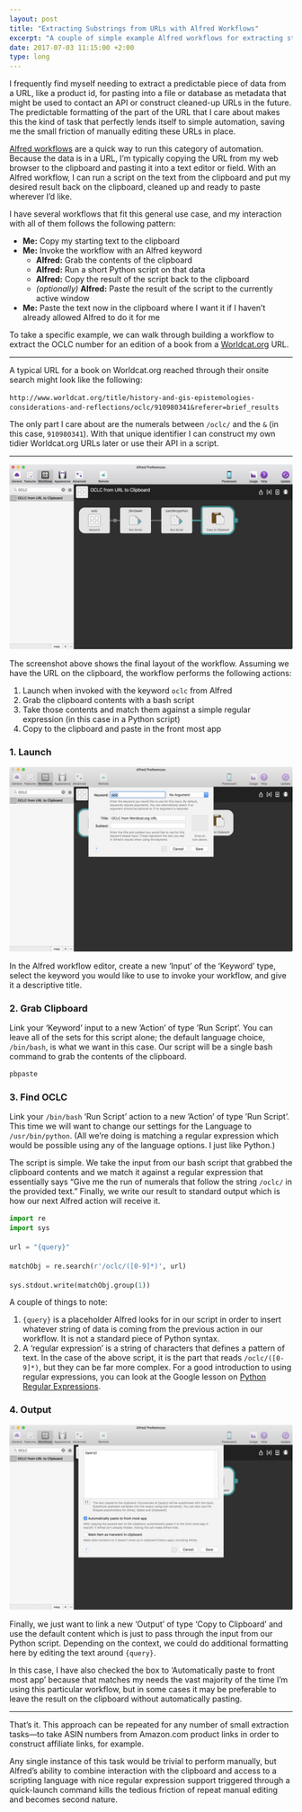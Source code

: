 ```yaml
---
layout: post
title: "Extracting Substrings from URLs with Alfred Workflows"
excerpt: "A couple of simple example Alfred workflows for extracting strings of data from a URL."
date: 2017-07-03 11:15:00 +2:00
type: long
---
```


I frequently find myself needing to extract a predictable piece of data from a URL, like a product id, for pasting into a file or database as metadata that might be used to contact an API or construct cleaned-up URLs in the future. The predictable formatting of the part of the URL that I care about makes this the kind of task that perfectly lends itself to simple automation, saving me the small friction of manually editing these URLs in place.

[Alfred workflows](https://www.alfredapp.com/workflows/) are a quick way to run this category of automation. Because the data is in a URL, I’m typically copying the URL from my web browser to the clipboard and pasting it into a text editor or field. With an Alfred workflow, I can run a script on the text from the clipboard and put my desired result back on the clipboard, cleaned up and ready to paste wherever I’d like.

I have several workflows that fit this general use case, and my interaction with all of them follows the following pattern:

- **Me:** Copy my starting text to the clipboard
- **Me:** Invoke the workflow with an Alfred keyword
  + **Alfred:** Grab the contents of the clipboard
  + **Alfred:** Run a short Python script on that data
  + **Alfred:** Copy the result of the script back to the clipboard
  + _(optionally)_ **Alfred:** Paste the result of the script to the currently active window
- **Me:** Paste the text now in the clipboard where I want it if I haven’t already allowed Alfred to do it for me

To take a specific example, we can walk through building a workflow to extract the OCLC number for an edition of a book from a [Worldcat.org](http://worldcat.org) URL.

---

A typical URL for a book on Worldcat.org reached through their onsite search might look like the following:

`http://www.worldcat.org/title/history-and-gis-epistemologies-considerations-and-reflections/oclc/910980341&referer=brief_results`

The only part I care about are the numerals between `/oclc/` and the `&` (in this case, `910980341`). With that unique identifier I can construct my own tidier Worldcat.org URLs later or use their API in a script.

---

![Complete Alfred Workflow Screenshot](/images/2017/OCLC-workflow-overview.jpg)

The screenshot above shows the final layout of the workflow. Assuming we have the URL on the clipboard, the workflow performs the following actions:

1. Launch when invoked with the keyword `oclc` from Alfred
2. Grab the clipboard contents with a bash script
3. Take those contents and match them against a simple regular expression (in this case in a Python script)
4. Copy to the clipboard and paste in the front most app

### 1. Launch

![Launch Settings](/images/2017/OCLC-1-launch.jpg)

In the Alfred workflow editor, create a new ‘Input’ of the ‘Keyword’ type, select the keyword you would like to use to invoke your workflow, and give it a descriptive title.

### 2. Grab Clipboard

Link your ‘Keyword’ input to a new ’Action’ of type ’Run Script’. You can leave all of the sets for this script alone; the default language choice, `/bin/bash`, is what we want in this case. Our script will be a single bash command to grab the contents of the clipboard.

```bash
pbpaste
```

### 3. Find OCLC

Link your `/bin/bash` ‘Run Script’ action to a new ’Action’ of type ’Run Script’. This time we will want to change our settings for the Language to `/usr/bin/python`. (All we’re doing is matching a regular expression which would be possible using any of the language options. I just like Python.)

The script is simple. We take the input from our bash script that grabbed the clipboard contents and we match it against a regular expression that essentially says “Give me the run of numerals that follow the string `/oclc/` in the provided text.” Finally, we write our result to standard output which is how our next Alfred action will receive it.

```python
import re
import sys

url = "{query}"

matchObj = re.search(r'/oclc/([0-9]*)', url)

sys.stdout.write(matchObj.group(1))
```

A couple of things to note:

1. `{query}` is a placeholder Alfred looks for in our script in order to insert whatever string of data is coming from the previous action in our workflow. It is not a standard piece of Python syntax.
2. A ‘regular expression’ is a string of characters that defines a pattern of text. In the case of the above script, it is the part that reads `/oclc/([0-9]*)`, but they can be far more complex. For a good introduction to using regular expressions, you can look at the Google lesson on [Python Regular Expressions](https://developers.google.com/edu/python/regular-expressions).

### 4. Output

![Output Settings](/images/2017/OCLC-4-output.jpg)

Finally, we just want to link a new ‘Output’ of type ‘Copy to Clipboard’ and use the default content which is just to pass through the input from our Python script. Depending on the context, we could do additional formatting here by editing the text around `{query}`.

In this case, I have also checked the box to ‘Automatically paste to front most app’ because that matches my needs the vast majority of the time I’m using this particular workflow, but in some cases it may be preferable to leave the result on the clipboard without automatically pasting.

---

That’s it. This approach can be repeated for any number of small extraction tasks—to take ASIN numbers from Amazon.com product links in order to construct affiliate links, for example.

Any single instance of this task would be trivial to perform manually, but Alfred’s ability to combine interaction with the clipboard and access to a scripting language with nice regular expression support triggered through a quick-launch command kills the tedious friction of repeat manual editing and becomes second nature.
